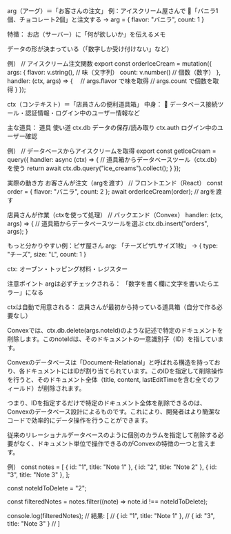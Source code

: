 arg（アーグ）＝「お客さんの注文」
例：アイスクリーム屋さんで
🍦「バニラ1個、チョコレート2個」と注文する
→ arg = { flavor: "バニラ", count: 1 }

特徴：
お店（サーバー）に「何が欲しいか」を伝えるメモ

データの形が決まっている（「数字しか受け付けない」など）

例）
// アイスクリーム注文関数
export const orderIceCream = mutation({
  args: {
    flavor: v.string(), // 味（文字列）
    count: v.number()   // 個数（数字）
  },
  handler: (ctx, args) => {　
    // args.flavor で味を取得
    // args.count で個数を取得
  }
});

<!-- handler queryやミューテーションの実際の処理を行う関数
役割：データベース操作やビジネスロジックの実行を担当
特徴：ctx（コンテキスト）オブジェクトを受け取る
　　　データベース操作やその他の処理を実行できる
 -->
<!-- mutationは、データベースの更新操作を行うための関数コンストラクタです。
目的：データの挿入、更新、削除などの変更操作を実行
特徴：POST、PUT、PATCH、DELETEなどの更新系HTTPメソッドに対応
　　　データベースの状態を変更する
mutationはqueryと異なり、必ずしも値を返す必要はありません。
データベースの更新が主な目的で、必要に応じて結果を返すことができます。
 -->


ctx（コンテキスト）＝「店員さんの便利道具箱」
中身：
🧰 データベース接続ツール・認証情報・ログイン中のユーザー情報など

主な道具：
道具	            使い道
ctx.db	データの保存/読み取り
ctx.auth	ログイン中のユーザー確認

例）
// データベースからアイスクリームを取得
export const getIceCream = query({
  handler: async (ctx) => {
    // 道具箱からデータベースツール（ctx.db）を使う
    return await ctx.db.query("ice_creams").collect();
  }
});


 実際の動き方
お客さんが注文（argを渡す）
// フロントエンド（React）
const order = { flavor: "バニラ", count: 2 };
await orderIceCream(order); // argを渡す


店員さんが作業（ctxを使って処理）
// バックエンド（Convex）
handler: (ctx, args) => {
  // 道具箱からデータベースツールを選ぶ
  ctx.db.insert("orders", args); 
}


もっと分かりやすい例：ピザ屋さん
arg: 「チーズピザLサイズ1枚」
→ { type: "チーズ", size: "L", count: 1 }

ctx: オーブン・トッピング材料・レジスター

注意ポイント
argは必ずチェックされる：
「数字を書く欄に文字を書いたらエラー」になる

ctxは自動で用意される：
店員さんが最初から持っている道具箱（自分で作る必要なし）

<!-- 

const data = useQuery(api.notes.get);

api: これは Convex が自動生成する API オブジェクトです。プロジェクト内のすべてのクエリとミューテーションへのアクセスを提供します。
notes: これはあなたのプロジェクト内の特定のファイルまたはモジュールを指します。通常、convex/notes.ts や convex/notes.js というファイルに対応します。
get: これは notes ファイル内で定義された特定のクエリ関数の名前です。あなたが先ほど共有したコードで定義されているものです：

 -->

Convexでは、ctx.db.delete(args.noteId)のような記述で特定のドキュメントを削除します。このnoteIdは、そのドキュメントの一意識別子（ID）を指しています。

Convexのデータベースは「Document-Relational」と呼ばれる構造を持っており、各ドキュメントにはIDが割り当てられています。このIDを指定して削除操作を行うと、そのドキュメント全体（title, content, lastEditTimeを含む全てのフィールド）が削除されます。

つまり、IDを指定するだけで特定のドキュメント全体を削除できるのは、Convexのデータベース設計によるものです。これにより、開発者はより簡潔なコードで効率的にデータ操作を行うことができます。

従来のリレーショナルデータベースのように個別のカラムを指定して削除する必要がなく、ドキュメント単位で操作できるのがConvexの特徴の一つと言えます。



<!-- ************************** -->
例）
const notes = [
  { id: "1", title: "Note 1" },
  { id: "2", title: "Note 2" },
  { id: "3", title: "Note 3" },
];

const noteIdToDelete = "2";

const filteredNotes = notes.filter((note) => note.id !== noteIdToDelete);
<!-- (note)は任意の変数名でnotesの配列が順番に入る 
その中からnotesのid:2とnoteIdToDeleteの2が一致していないものをfilterで抽出している。
-->

console.log(filteredNotes);
// 結果: [
//   { id: "1", title: "Note 1" },
//   { id: "3", title: "Note 3" }
// ]
